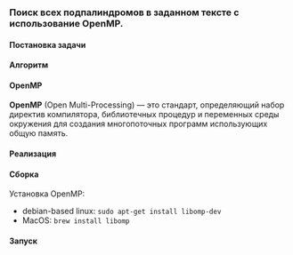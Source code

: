 ### Поиск всех подпалиндромов в заданном тексте с использование **OpenMP**.

#### Постановка задачи

#### Алгоритм

#### OpenMP

**OpenMP** (Open Multi-Processing) — это стандарт, определяющий набор директив компилятора, библиотечных процедур и переменных среды окружения для создания многопоточных программ
использующих общую память.

#### Реализация

#### Сборка 

Установка OpenMP:
- debian-based linux: ``sudo apt-get install libomp-dev``
- MacOS: ``brew install libomp`` 

#### Запуск
